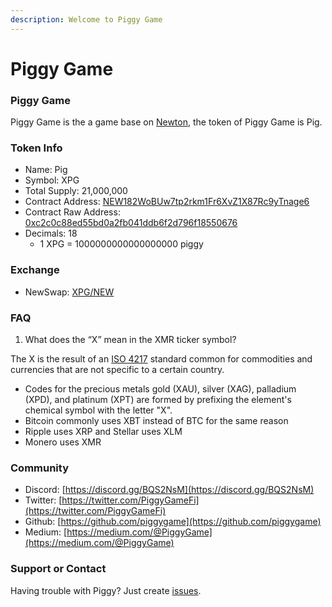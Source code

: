 ```yaml
---
description: Welcome to Piggy Game
---
```


# Piggy Game

### Piggy Game

Piggy Game is the a game base on [Newton](https://www.newtonproject.org), the token of Piggy Game is Pig.

### Token Info

* Name: Pig
* Symbol: XPG
* Total Supply: 21,000,000
* Contract Address: [NEW182WoBUw7tp2rkm1Fr6XvZ1X87Rc9yTnage6](https://explorer.newtonproject.org/token/NEW182WoBUw7tp2rkm1Fr6XvZ1X87Rc9yTnage6)
* Contract Raw Address: [0xc2c0c88ed55bd0a2fb041ddb6f2d796f18550676](https://explorer.newtonproject.org/token/NEW182WoBUw7tp2rkm1Fr6XvZ1X87Rc9yTnage6)
* Decimals: 18
  * 1 XPG = 1000000000000000000 piggy

### Exchange

* NewSwap:   [XPG/NEW](https://app.newswap.org#/swap?outputCurrency=0xc2c0c88ed55bd0a2fb041ddb6f2d796f18550676)

### FAQ

1. What does the “X” mean in the XMR ticker symbol?

The X is the result of an [ISO 4217](https://en.wikipedia.org/wiki/ISO_4217#X_currencies) standard common for commodities and currencies that are not specific to a certain country. 

* Codes for the precious metals gold \(XAU\), silver \(XAG\), palladium \(XPD\), and platinum \(XPT\) are formed by prefixing the element's chemical symbol with the letter "X".
* Bitcoin commonly uses XBT instead of BTC for the same reason
* Ripple uses XRP and Stellar uses XLM
* Monero uses XMR

### **Community**

* Discord: [https://discord.gg/BQS2NsM](https://discord.gg/BQS2NsM)
* Twitter: [https://twitter.com/PiggyGameFi](https://twitter.com/PiggyGameFi)
* Github: [https://github.com/piggygame](https://github.com/piggygame)
* Medium: [https://medium.com/@PiggyGame](https://medium.com/@PiggyGame)

### Support or Contact

Having trouble with Piggy? Just create [issues](https://github.com/PiggyGame/piggygame.github.io/issues/new).



